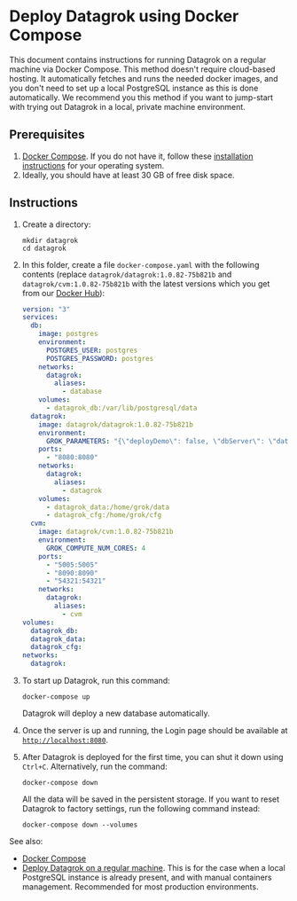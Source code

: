 
<!-- TITLE: Deploy Datagrok using Docker Compose -->
<!-- SUBTITLE: -->

# Deploy Datagrok using Docker Compose

This document contains instructions for running Datagrok on a regular machine via Docker Compose. This method doesn't require cloud-based hosting. It automatically fetches and runs the needed docker images, and you don't need to set up a local PostgreSQL instance as this is done automatically. We recommend you this method if you want to jump-start with trying out Datagrok in a local, private machine environment. 

## Prerequisites

1. [Docker Compose](https://docs.docker.com/compose/). If you do not have it, follow these [installation instructions](https://docs.docker.com/compose/install/) for your operating system.
2. Ideally, you should have at least 30 GB of free disk space.

## Instructions

1. Create a directory:
   ```
   mkdir datagrok
   cd datagrok
   ```

2. In this folder, create a file `docker-compose.yaml` with the following contents (replace `datagrok/datagrok:1.0.82-75b821b` and `datagrok/cvm:1.0.82-75b821b` with the latest versions which you get from our [Docker Hub](https://hub.docker.com/u/datagrok)):
    ```yaml
    version: "3"
    services:
      db:
        image: postgres
        environment:
          POSTGRES_USER: postgres
          POSTGRES_PASSWORD: postgres
        networks:
          datagrok:
            aliases:
              - database
        volumes:
          - datagrok_db:/var/lib/postgresql/data
      datagrok:
        image: datagrok/datagrok:1.0.82-75b821b
        environment:
          GROK_PARAMETERS: "{\"deployDemo\": false, \"dbServer\": \"database\", \"db\": \"datagrok\", \"dbAdminLogin\": \"postgres\", \"dbAdminPassword\": \"postgres\", \"dbLogin\": \"dg\", \"dbPassword\": \"dg\"}"
        ports:
          - "8080:8080"
        networks:
          datagrok:
            aliases:
              - datagrok
        volumes:
          - datagrok_data:/home/grok/data
          - datagrok_cfg:/home/grok/cfg
      cvm:
        image: datagrok/cvm:1.0.82-75b821b
        environment:
          GROK_COMPUTE_NUM_CORES: 4
        ports:
          - "5005:5005"
          - "8090:8090"
          - "54321:54321"
        networks:
          datagrok:
            aliases:
              - cvm
    volumes: 
      datagrok_db:
      datagrok_data:
      datagrok_cfg:
    networks:
      datagrok:
    ```

3. To start up Datagrok, run this command:  
   ```
   docker-compose up
   ```  
   Datagrok will deploy a new database automatically.

4. Once the server is up and running, the Login page should be available at [`http://localhost:8080`](http://localhost:8080).

5. After Datagrok is deployed for the first time, you can shut it down using `Ctrl+C`. Alternatively, run the command:
   ```  
   docker-compose down  
   ```  
   All the data will be saved in the persistent storage. If you want to reset Datagrok to factory settings, run the following command instead:  
   ```  
   docker-compose down --volumes  
   ```  

See also:

   * [Docker Compose](https://docs.docker.com/compose/)
   * [Deploy Datagrok on a regular machine](deploy-regular.md). This is for the case when a local PostgreSQL instance is already present, and with manual containers management. Recommended for most production environments.
